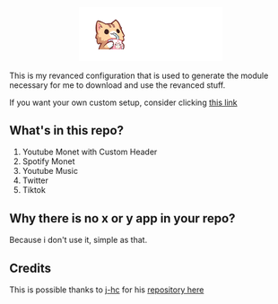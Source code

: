 
<center>
  <picture>
    <source
      width="256px"
      media="(prefers-color-scheme: dark)"
      srcset="assets/header-myvanced/drawable-xxxhdpi/yt_wordmark_header_dark.png"
    >
    <img 
      width="256px"
      src="assets/header-myvanced/drawable-xxxhdpi/yt_wordmark_header_dark.png"
    >
  </picture>
</center>

This is my revanced configuration that is used to generate the module necessary for me to download and use the revanced stuff.

If you want your own custom setup, consider clicking [this link](https://github.com/j-hc/revanced-magisk-module?tab=readme-ov-file#to-includeexclude-patches-or-patch-other-apps)

## What's in this repo?
1. Youtube Monet with Custom Header
2. Spotify Monet
3. Youtube Music
4. Twitter
5. Tiktok

## Why there is no x or y app in your repo?
Because i don't use it, simple as that.

## Credits
This is possible thanks to [j-hc](https://github.com/j-hc) for his [repository here](https://github.com/j-hc/revanced-magisk-module)
